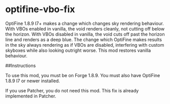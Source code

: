 # optifine-vbo-fix

OptiFine 1.8.9 I7+ makes a change which changes sky rendering behaviour. With VBOs enabled in vanilla, the void renders cleanly, not cutting off below the horizon. With VBOs disabled in vanilla, the void cuts off past the horizon line and renders as a deep blue. The change which OptiFine makes results in the sky always rendering as if VBOs are disabled, interfering with custom skyboxes while also looking outright worse. This mod restores vanilla behaviour.

##Instructions

To use this mod, you must be on Forge 1.8.9. You must also have OptiFine 1.8.9 I7 or newer installed.

If you use Patcher, you do not need this mod. This fix is already implemented in Patcher.